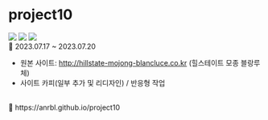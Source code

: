 # project10


 <img src="https://img.shields.io/badge/11주차-2F2625?style=for-the-badge&logo=codesandbox&logoColor=white"/> <img src="https://img.shields.io/badge/반응형-808000?style=for-the-badge&logo=awesomelists&logoColor=white"/>  <img src="https://img.shields.io/badge/Scss 작업-CC6699?style=for-the-badge&logo=sass&logoColor=white"/>
<br/>
📅 2023.07.17 ~ 2023.07.20
 - 원본 사이트: http://hillstate-mojong-blancluce.co.kr (힐스테이트 모종 블랑루체)
 - 사이트 카피(일부 추가 및 리디자인) / 반응형 작업
<br/>
🔗 https://anrbl.github.io/project10

